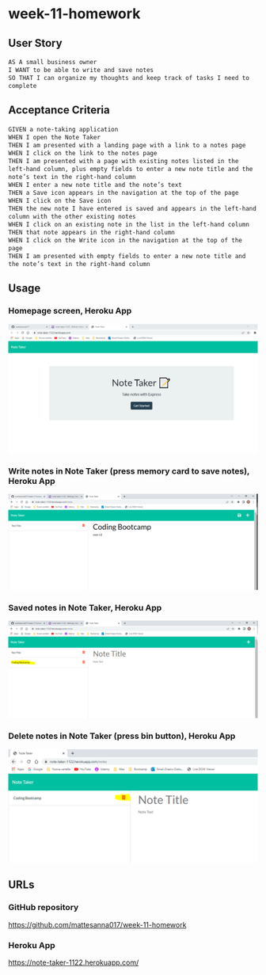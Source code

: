 # week-11-homework

## User Story

```
AS A small business owner
I WANT to be able to write and save notes
SO THAT I can organize my thoughts and keep track of tasks I need to complete
```


## Acceptance Criteria

```
GIVEN a note-taking application
WHEN I open the Note Taker
THEN I am presented with a landing page with a link to a notes page
WHEN I click on the link to the notes page  
THEN I am presented with a page with existing notes listed in the left-hand column, plus empty fields to enter a new note title and the note’s text in the right-hand column
WHEN I enter a new note title and the note’s text
THEN a Save icon appears in the navigation at the top of the page
WHEN I click on the Save icon
THEN the new note I have entered is saved and appears in the left-hand column with the other existing notes
WHEN I click on an existing note in the list in the left-hand column
THEN that note appears in the right-hand column
WHEN I click on the Write icon in the navigation at the top of the page
THEN I am presented with empty fields to enter a new note title and the note’s text in the right-hand column
```


## Usage

### Homepage screen, Heroku App
![alt text](./Assets/heroku%20app%20screen/homepage.PNG "homepage")

### Write notes in Note Taker (press memory card to save notes), Heroku App
![alt text](./Assets/heroku%20app%20screen/notetaker%20write.PNG "writing file")

### Saved notes in Note Taker, Heroku App
![alt text](./Assets/heroku%20app%20screen/notetakerSaved.PNG "saveFile")

### Delete notes in Note Taker (press bin button), Heroku App
![alt text](./Assets/heroku%20app%20screen/delete%20function.PNG "deleteFile")



## URLs

### GitHub repository
https://github.com/mattesanna017/week-11-homework
### Heroku App 
https://note-taker-1122.herokuapp.com/